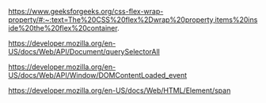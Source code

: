 https://www.geeksforgeeks.org/css-flex-wrap-property/#:~:text=The%20CSS%20flex%2Dwrap%20property,items%20inside%20the%20flex%20container.



https://developer.mozilla.org/en-US/docs/Web/API/Document/querySelectorAll



https://developer.mozilla.org/en-US/docs/Web/API/Window/DOMContentLoaded_event




https://developer.mozilla.org/en-US/docs/Web/HTML/Element/span